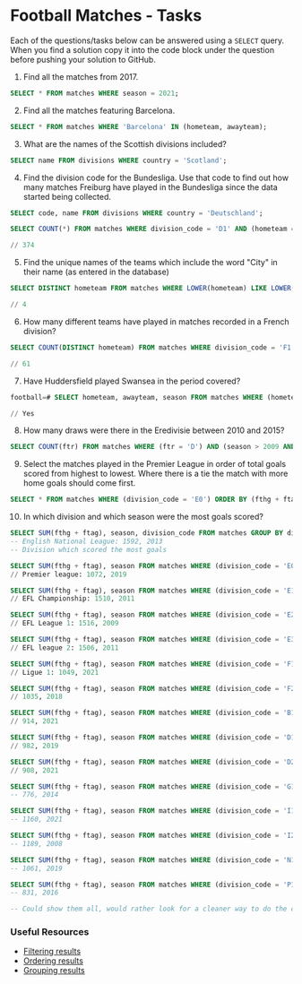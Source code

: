 # Football Matches - Tasks

Each of the questions/tasks below can be answered using a `SELECT` query. When you find a solution copy it into the code block under the question before pushing your solution to GitHub.

1) Find all the matches from 2017.

```sql
SELECT * FROM matches WHERE season = 2021;
```

2) Find all the matches featuring Barcelona.

```sql
SELECT * FROM matches WHERE 'Barcelona' IN (hometeam, awayteam);
```

3) What are the names of the Scottish divisions included?

```sql
SELECT name FROM divisions WHERE country = 'Scotland';
```

4) Find the division code for the Bundesliga. Use that code to find out how many matches Freiburg have played in the Bundesliga since the data started being collected.

```sql
SELECT code, name FROM divisions WHERE country = 'Deutschland';

SELECT COUNT(*) FROM matches WHERE division_code = 'D1' AND (hometeam = 'Freiburg' OR awayteam = 'Freiburg');

// 374
```

5) Find the unique names of the teams which include the word "City" in their name (as entered in the database)

```sql
SELECT DISTINCT hometeam FROM matches WHERE LOWER(hometeam) LIKE LOWER('%city%');

// 4
```

6) How many different teams have played in matches recorded in a French division?

```sql
SELECT COUNT(DISTINCT hometeam) FROM matches WHERE division_code = 'F1' OR division_code = 'F2';

// 61
```

7) Have Huddersfield played Swansea in the period covered?

```sql
football=# SELECT hometeam, awayteam, season FROM matches WHERE (hometeam = 'Huddersfield' AND awayteam = 'Swansea');

// Yes
```

8) How many draws were there in the Eredivisie between 2010 and 2015?

```sql
SELECT COUNT(ftr) FROM matches WHERE (ftr = 'D') AND (season > 2009 AND season < 2016) AND division_code = 'N1';
```

9) Select the matches played in the Premier League in order of total goals scored from highest to lowest. Where there is a tie the match with more home goals should come first.

```sql
SELECT * FROM matches WHERE (division_code = 'E0') ORDER BY (fthg + ftag) DESC, fthg DESC;
```

10) In which division and which season were the most goals scored?

```sql
SELECT SUM(fthg + ftag), season, division_code FROM matches GROUP BY division_code, season ORDER BY SUM DESC LIMIT 1;
-- English National League: 1592, 2013
-- Division which scored the most goals

SELECT SUM(fthg + ftag), season FROM matches WHERE (division_code = 'E0') GROUP BY season ORDER BY SUM;
// Premier league: 1072, 2019

SELECT SUM(fthg + ftag), season FROM matches WHERE (division_code = 'E1') GROUP BY season ORDER BY SUM;
// EFL Championship: 1510, 2011

SELECT SUM(fthg + ftag), season FROM matches WHERE (division_code = 'E2') GROUP BY season ORDER BY SUM;
// EFL League 1: 1516, 2009

SELECT SUM(fthg + ftag), season FROM matches WHERE (division_code = 'E3') GROUP BY season ORDER BY SUM;
// EFL league 2: 1506, 2011

SELECT SUM(fthg + ftag), season FROM matches WHERE (division_code = 'F1') GROUP BY season ORDER BY SUM;
// Ligue 1: 1049, 2021

SELECT SUM(fthg + ftag), season FROM matches WHERE (division_code = 'F2') GROUP BY season ORDER BY SUM;
// 1035, 2018

SELECT SUM(fthg + ftag), season FROM matches WHERE (division_code = 'B1') GROUP BY season ORDER BY SUM;
// 914, 2021

SELECT SUM(fthg + ftag), season FROM matches WHERE (division_code = 'D1') GROUP BY season ORDER BY SUM;
// 982, 2019

SELECT SUM(fthg + ftag), season FROM matches WHERE (division_code = 'D2') GROUP BY season ORDER BY SUM;
// 908, 2021

SELECT SUM(fthg + ftag), season FROM matches WHERE (division_code = 'G1') GROUP BY season ORDER BY SUM;
-- 776, 2014

SELECT SUM(fthg + ftag), season FROM matches WHERE (division_code = 'I1') GROUP BY season ORDER BY SUM;
-- 1160, 2021

SELECT SUM(fthg + ftag), season FROM matches WHERE (division_code = 'I2') GROUP BY season ORDER BY SUM;
-- 1189, 2008

SELECT SUM(fthg + ftag), season FROM matches WHERE (division_code = 'N1') GROUP BY season ORDER BY SUM;
-- 1061, 2019

SELECT SUM(fthg + ftag), season FROM matches WHERE (division_code = 'P1') GROUP BY season ORDER BY SUM;
-- 831, 2016

-- Could show them all, would rather look for a cleaner way to do the calculation

```

### Useful Resources

- [Filtering results](https://www.w3schools.com/sql/sql_where.asp)
- [Ordering results](https://www.w3schools.com/sql/sql_orderby.asp)
- [Grouping results](https://www.w3schools.com/sql/sql_groupby.asp)